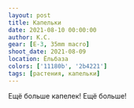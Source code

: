 ```yaml
---
layout: post
title: Капельки
date: 2021-08-10 00:00:00
author: К.С.
gear: [E-3, 35mm macro]
shoot_date: 2021-08-09
location: Ёльбаза
colors: ['11180b', '2b4221']
tags: [растения, капельки]
---
```

Ещё больше капелек! Ещё больше!
